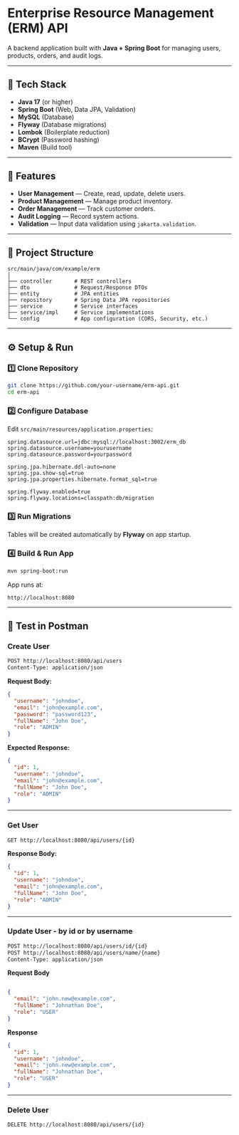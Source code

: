 # Enterprise Resource Management (ERM) API

A backend application built with **Java + Spring Boot** for managing users, products, orders, and audit logs.

---

## 📌 Tech Stack
- **Java 17** (or higher)
- **Spring Boot** (Web, Data JPA, Validation)
- **MySQL** (Database)
- **Flyway** (Database migrations)
- **Lombok** (Boilerplate reduction)
- **BCrypt** (Password hashing)
- **Maven** (Build tool)

---

## 🚀 Features
- **User Management** — Create, read, update, delete users.
- **Product Management** — Manage product inventory.
- **Order Management** — Track customer orders.
- **Audit Logging** — Record system actions.
- **Validation** — Input data validation using `jakarta.validation`.

---

## 📂 Project Structure
```
src/main/java/com/example/erm
│
├── controller       # REST controllers  
├── dto              # Request/Response DTOs  
├── entity           # JPA entities  
├── repository       # Spring Data JPA repositories  
├── service          # Service interfaces  
├── service/impl     # Service implementations  
└── config           # App configuration (CORS, Security, etc.)  
```

---

## ⚙️ Setup & Run

### 1️⃣ Clone Repository
```bash
git clone https://github.com/your-username/erm-api.git
cd erm-api
```

### 2️⃣ Configure Database
Edit `src/main/resources/application.properties`:
```properties
spring.datasource.url=jdbc:mysql://localhost:3002/erm_db
spring.datasource.username=yourusername
spring.datasource.password=yourpassword

spring.jpa.hibernate.ddl-auto=none
spring.jpa.show-sql=true
spring.jpa.properties.hibernate.format_sql=true

spring.flyway.enabled=true
spring.flyway.locations=classpath:db/migration
```

### 3️⃣ Run Migrations
Tables will be created automatically by **Flyway** on app startup.

### 4️⃣ Build & Run App
```bash
mvn spring-boot:run
```

App runs at:
```
http://localhost:8080
```

---

## 🧪 Test in Postman

### Create User
```bash
POST http://localhost:8080/api/users
Content-Type: application/json
```

**Request Body:**
```json
{
  "username": "johndoe",
  "email": "john@example.com",
  "password": "password123",
  "fullName": "John Doe",
  "role": "ADMIN"
}
```

**Expected Response:**
```json
{
  "id": 1,
  "username": "johndoe",
  "email": "john@example.com",
  "fullName": "John Doe",
  "role": "ADMIN"
}
```

---

### Get User
```bash
GET http://localhost:8080/api/users/{id}
```
**Response Body:**
```json
{
  "id": 1,
  "username": "johndoe",
  "email": "john@example.com",
  "fullName": "John Doe",
  "role": "ADMIN"
}
```

---

### Update User - by id or by username
```bash
POST http://localhost:8080/api/users/id/{id}
POST http://localhost:8080/api/users/name/{name}
Content-Type: application/json
```

**Request Body**
```json

{
  "email": "john.new@example.com",
  "fullName": "Johnathan Doe",
  "role": "USER"
}
```

**Response** 
```json
{
  "id": 1,
  "username": "johndoe",
  "email": "john.new@example.com",
  "fullName": "Johnathan Doe",
  "role": "USER"
}
```
---
### Delete User
```bash
DELETE http://localhost:8080/api/users/{id} 
```
